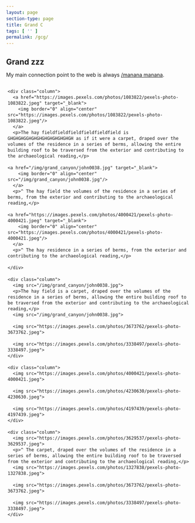 ```yaml
---
layout: page
section-type: page
title: Grand C
tags: [ '' ]
permalink: /gcg/
---
```


<style>

  * {
    margin: 0;
    padding; 0;
  }
  
  .grid-container {
    display: flex;
    flex-wrap: wrap;
    padding: 0 4px;
  }
  
  .column {
    flex: 20%;
    max-width: 50%;
    padding: 5px 8px;
  }
  
  .column img {
    margin-top: 8px;
    vertical-align: middle;
    width: 100%;
  }
  
  @media (max-width: 1200px) {
    .column {
      flex: 40%;
      flex-wrap: wrap;
      max-width: 50%;
    }
  }
  
  @media (max-width: 600px) {
    .column {
      flex: 90%;
      max-width: 100%;
    }
  }
  </style>

## Grand zzz

My main connection point to the web is always [/manana manana](https://mananamanana.com).

<div class="grid-container">

    <div class="column">
      <a href="https://images.pexels.com/photos/1083822/pexels-photo-1083822.jpeg" target="_blank">
        <img border="0" align="center"  src="https://images.pexels.com/photos/1083822/pexels-photo-1083822.jpeg"/>
      </a>
      <p>The hay fieldfieldfieldfieldfieldfield is GHGHGHGGHGHGHGHGHGHGHGHGH as if it were a carpet, draped over the volumes of the residence in a series of berms, allowing the entire building roof to be traversed from the exterior and contributing to the archaeological reading,</p>
  
    <a href="/img/grand_canyon/john0038.jpg" target="_blank">
        <img border="0" align="center"  src="/img/grand_canyon/john0038.jpg"/>
      </a>
      <p>^ The hay field the volumes of the residence in a series of berms, from the exterior and contributing to the archaeological reading,</p>
      
    <a href="https://images.pexels.com/photos/4000421/pexels-photo-4000421.jpeg" target="_blank">
        <img border="0" align="center"  src="https://images.pexels.com/photos/4000421/pexels-photo-4000421.jpeg"/>
      </a>
      <p>^ The hay residence in a series of berms, from the exterior and contributing to the archaeological reading,</p>
    
    </div>
  
    <div class="column">
      <img src="/img/grand_canyon/john0038.jpg">
      <p>The hay field is a carpet, draped over the volumes of the residence in a series of berms, allowing the entire building roof to be traversed from the exterior and contributing to the archaeological reading,</p>
      <img src="/img/grand_canyon/john0038.jpg">
  
      <img src="https://images.pexels.com/photos/3673762/pexels-photo-3673762.jpeg">
  
      <img src="https://images.pexels.com/photos/3338497/pexels-photo-3338497.jpeg">
    </div>
  
    <div class="column">
      <img src="https://images.pexels.com/photos/4000421/pexels-photo-4000421.jpeg">
  
      <img src="https://images.pexels.com/photos/4230630/pexels-photo-4230630.jpeg">
  
      <img src="https://images.pexels.com/photos/4197439/pexels-photo-4197439.jpeg">
    </div>
 
    <div class="column">
      <img src="https://images.pexels.com/photos/3629537/pexels-photo-3629537.jpeg">
      <p>^ The carpet, draped over the volumes of the residence in a series of berms, allowing the entire building roof to be traversed from the exterior and contributing to the archaeological reading,</p>
      <img src="https://images.pexels.com/photos/1327838/pexels-photo-1327838.jpeg">
  
      <img src="https://images.pexels.com/photos/3673762/pexels-photo-3673762.jpeg">
  
      <img src="https://images.pexels.com/photos/3338497/pexels-photo-3338497.jpeg">
    </div>
      
  </div>
  